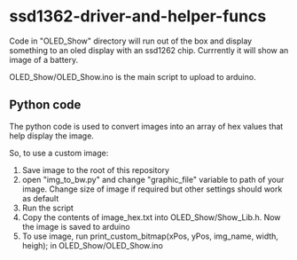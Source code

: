 # ssd1362-driver-and-helper-funcs


Code in "OLED_Show" directory will run out of the box and display something to an oled display with an ssd1262 chip. Currrently it will show an image of a battery.

OLED_Show/OLED_Show.ino is the main script to upload to arduino. 

## Python code
The python code is used to convert images into an array of hex values that help display the image. 

So, to use a custom image:
1. Save image to the root of this repository
2. open "img_to_bw.py" and change "graphic_file" variable to path of your image. Change size of image if required but other settings should work as default
3. Run the script
4. Copy the contents of image_hex.txt into OLED_Show/Show_Lib.h. Now the image is saved to arduino
5. To use image, run print_custom_bitmap(xPos, yPos, img_name, width, heigh); in OLED_Show/OLED_Show.ino

